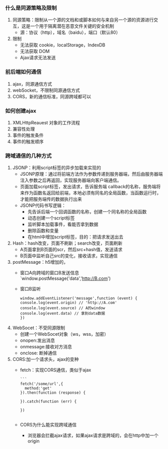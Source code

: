 ### 什么是同源策略及限制
1. 同源策略：限制从一个源的文档和或脚本如何与来自另一个源的资源进行交互，这是一个用于隔离潜在恶意文件关键的安全机制
    - 源：协议（http），域名（baidu），端口（默认80）
2. 限制
    - 无法获取 cookie，localStorage，IndexDB
    - 无法获取 DOM
    - Ajax请求无法发送

### 前后端如何通信
1. ajax，同源通信方式
2. webSocket，不限制同源通信方式
3. CORS，新的通信标准，同源跨域都可以

### 如何创建ajax
1. XMLHttpReauest 对象的工作流程
2. 兼容性处理
3. 事件的触发条件
4. 事件的触发顺序

### 跨域通信的几种方式
1. JSONP：利用script标签的异步加载来实现的
    - JSONP原理：通过将前端方法作为参数传递到服务器端，然后由服务器端注入参数之后再返回，实现服务器端向客户端通信。
    - 页面加载script标签，发出请求，告诉服务端 callback的名称，服务端将来作为函数名返回给前端，本地必须有同名的全局函数，当函数运行时，才能把服务端传的数据执行出来
    - JSONP代码书写逻辑：
        - 先告诉后端一个回调函数的名称，创建一个同名称的全局函数
        - 动态创建一个script标签
        - 监听脚本加载事件，看能否拿到数据
        - 删除函数和变量
        - 在html中增加script标签，目的：把请求发送出去
2. Hash：hash改变，页面不刷新；search改变，页面刷新
    - A页面拿到B页面的scr，然后src+hash值，发送请求
    - B页面中监听自己src的变化，接收请求，实现通信
3. postMessage：h5增加的，
    - 窗口A向跨域的窗口B发送信息 `window.postMessage('data','http://B.com')
    - 窗口B监听
    
        ```
        window.addEventListener('message',function (event) {
        console.log(event.origin) // 'http://A.com'
        console.log(event.source) // A的window
        console.log(event.data) // 拿到data数据
        })
        ```
4. WebSocet：不受同源限制
    - 创建一个WebSocet对象（ws，wss，加密）
    - onopen:发出消息
    - onmessage:接收对方消息
    - onclose: 断掉通信
5. CORS:加一个请求头，ajax的变种
    - fetch：实现CORS通信，类似于ajax
    
          ```
          fetch('/some/url',{
            method:'get'
          }).then(function (response) {
            
          }).catch(function (err) {
          
          })
          
        ```
    - CORS为什么能实现跨域通信
        - 浏览器会拦截ajax请求，如果ajax请求是跨域的，会在http中加一个origin
    




